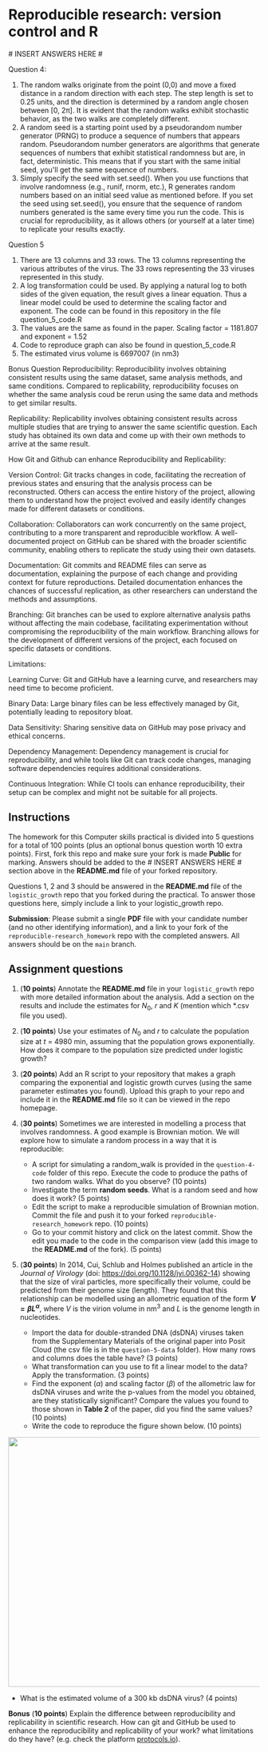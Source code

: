 # Reproducible research: version control and R

\# INSERT ANSWERS HERE #

Question 4:

1. The random walks originate from the point (0,0) and move a fixed distance in a random direction with each step. The step length is set to 0.25 units, and the direction is determined by a random angle chosen between [0, 2π]. It is evident that the random walks exhibit stochastic behavior, as the two walks are completely different.
2. A random seed is a starting point used by a pseudorandom number generator (PRNG) to produce a sequence of numbers that appears random. Pseudorandom number generators are algorithms that generate sequences of numbers that exhibit statistical randomness but are, in fact, deterministic. This means that if you start with the same initial seed, you'll get the same sequence of numbers.
3. Simply specify the seed with set.seed(). When you use functions that involve randomness (e.g., runif, rnorm, etc.), R generates random numbers based on an initial seed value as mentioned before. If you set the seed using set.seed(), you ensure that the sequence of random numbers generated is the same every time you run the code. This is crucial for reproducibility, as it allows others (or yourself at a later time) to replicate your results exactly.

Question 5

1. There are 13 columns and 33 rows. The 13 columns representing the various attributes of the virus. The 33 rows representing the 33 viruses represented in this study.
2. A log transformation could be used. By applying a natural log to both sides of the given equation, the result gives a linear equation. Thus a linear model could be used to determine the scaling factor and exponent. The code can be found in this repository in the file question_5_code.R
3. The values are the same as found in the paper. Scaling factor = 1181.807 and exponent = 1.52
4. Code to reproduce graph can also be found in question_5_code.R
5. The estimated virus volume is 6697007 (in nm3)

Bonus Question 
Reproducibility:
Reproducibility involves obtaining consistent results using the same dataset, same analysis methods, and same conditions. Compared to replicability, reproducibility focuses on whether the same analysis coud be rerun using the same data and methods to get similar results.

Replicability:
Replicability involves obtaining consistent results across multiple studies that are trying to answer the same scientific question. Each study has obtained its own data and come up with their own methods to arrive at the same result. 

How Git and Github can enhance Reproducibility and Replicability:

Version Control:
Git tracks changes in code, facilitating the recreation of previous states and ensuring that the analysis process can be reconstructed. Others can access the entire history of the project, allowing them to understand how the project evolved and easily identify changes made for different datasets or conditions.

Collaboration:
Collaborators can work concurrently on the same project, contributing to a more transparent and reproducible workflow. A well-documented project on GitHub can be shared with the broader scientific community, enabling others to replicate the study using their own datasets.

Documentation:
Git commits and README files can serve as documentation, explaining the purpose of each change and providing context for future reproductions. Detailed documentation enhances the chances of successful replication, as other researchers can understand the methods and assumptions.

Branching:
Git branches can be used to explore alternative analysis paths without affecting the main codebase, facilitating experimentation without compromising the reproducibility of the main workflow. Branching allows for the development of different versions of the project, each focused on specific datasets or conditions.

Limitations:

Learning Curve:
Git and GitHub have a learning curve, and researchers may need time to become proficient.

Binary Data:
Large binary files can be less effectively managed by Git, potentially leading to repository bloat.

Data Sensitivity:
Sharing sensitive data on GitHub may pose privacy and ethical concerns.

Dependency Management:
Dependency management is crucial for reproducibility, and while tools like Git can track code changes, managing software dependencies requires additional considerations.

Continuous Integration:
While CI tools can enhance reproducibility, their setup can be complex and might not be suitable for all projects.

## Instructions

The homework for this Computer skills practical is divided into 5 questions for a total of 100 points (plus an optional bonus question worth 10 extra points). First, fork this repo and make sure your fork is made **Public** for marking. Answers should be added to the # INSERT ANSWERS HERE # section above in the **README.md** file of your forked repository.

Questions 1, 2 and 3 should be answered in the **README.md** file of the `logistic_growth` repo that you forked during the practical. To answer those questions here, simply include a link to your logistic_growth repo.

**Submission**: Please submit a single **PDF** file with your candidate number (and no other identifying information), and a link to your fork of the `reproducible-research_homework` repo with the completed answers. All answers should be on the `main` branch.

## Assignment questions 

1) (**10 points**) Annotate the **README.md** file in your `logistic_growth` repo with more detailed information about the analysis. Add a section on the results and include the estimates for $N_0$, $r$ and $K$ (mention which *.csv file you used).
   
2) (**10 points**) Use your estimates of $N_0$ and $r$ to calculate the population size at $t$ = 4980 min, assuming that the population grows exponentially. How does it compare to the population size predicted under logistic growth? 

3) (**20 points**) Add an R script to your repository that makes a graph comparing the exponential and logistic growth curves (using the same parameter estimates you found). Upload this graph to your repo and include it in the **README.md** file so it can be viewed in the repo homepage.
   
4) (**30 points**) Sometimes we are interested in modelling a process that involves randomness. A good example is Brownian motion. We will explore how to simulate a random process in a way that it is reproducible:

   - A script for simulating a random_walk is provided in the `question-4-code` folder of this repo. Execute the code to produce the paths of two random walks. What do you observe? (10 points)
   - Investigate the term **random seeds**. What is a random seed and how does it work? (5 points)
   - Edit the script to make a reproducible simulation of Brownian motion. Commit the file and push it to your forked `reproducible-research_homework` repo. (10 points)
   - Go to your commit history and click on the latest commit. Show the edit you made to the code in the comparison view (add this image to the **README.md** of the fork). (5 points)

5) (**30 points**) In 2014, Cui, Schlub and Holmes published an article in the *Journal of Virology* (doi: https://doi.org/10.1128/jvi.00362-14) showing that the size of viral particles, more specifically their volume, could be predicted from their genome size (length). They found that this relationship can be modelled using an allometric equation of the form **$`V = \beta L^{\alpha}`$**, where $`V`$ is the virion volume in nm<sup>3</sup> and $`L`$ is the genome length in nucleotides.

   - Import the data for double-stranded DNA (dsDNA) viruses taken from the Supplementary Materials of the original paper into Posit Cloud (the csv file is in the `question-5-data` folder). How many rows and columns does the table have? (3 points)
   - What transformation can you use to fit a linear model to the data? Apply the transformation. (3 points)
   - Find the exponent ($\alpha$) and scaling factor ($\beta$) of the allometric law for dsDNA viruses and write the p-values from the model you obtained, are they statistically significant? Compare the values you found to those shown in **Table 2** of the paper, did you find the same values? (10 points)
   - Write the code to reproduce the figure shown below. (10 points)

  <p align="center">
     <img src="https://github.com/josegabrielnb/reproducible-research_homework/blob/main/question-5-data/allometric_scaling.png" width="600" height="500">
  </p>

  - What is the estimated volume of a 300 kb dsDNA virus? (4 points)

**Bonus** (**10 points**) Explain the difference between reproducibility and replicability in scientific research. How can git and GitHub be used to enhance the reproducibility and replicability of your work? what limitations do they have? (e.g. check the platform [protocols.io](https://www.protocols.io/)).
